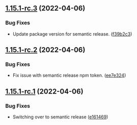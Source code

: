 ## [1.15.1-rc.3](https://github.com/architect-team/architect-cli/compare/v1.15.1-rc.2...v1.15.1-rc.3) (2022-04-06)


### Bug Fixes

* Update package version for semantic release. ([f39b2c3](https://github.com/architect-team/architect-cli/commit/f39b2c385313757dececab951db5ffafc24e5424))

## [1.15.1-rc.2](https://github.com/architect-team/architect-cli/compare/v1.15.1-rc.1...v1.15.1-rc.2) (2022-04-06)


### Bug Fixes

* Fix issue with semantic release npm token. ([ee7e324](https://github.com/architect-team/architect-cli/commit/ee7e324160d2eb3f6aead80d47a3de634fd9a5b5))

## [1.15.1-rc.1](https://github.com/architect-team/architect-cli/compare/v1.15.0...v1.15.1-rc.1) (2022-04-06)


### Bug Fixes

* Switching over to semantic release ([e161469](https://github.com/architect-team/architect-cli/commit/e161469c9d2e32c851f6bd050c6a96866c123b9d))
